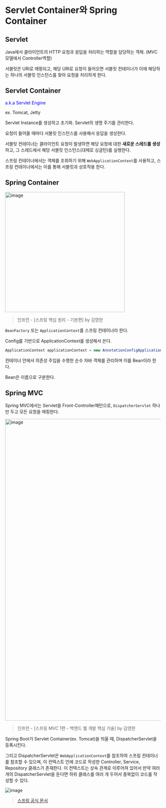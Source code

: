 # Servlet Container와 Spring Container

## Servlet

Java에서 클라이언트의 HTTP 요청과 응답을 처리하는 역할을 담당하는 객체. (MVC모델에서 Controller역할)

서블릿은 URI로 매핑되고, 해당 URI로 요청이 들어오면 서블릿 컨테이너가 이에 해당하는 하나의 서블릿 인스턴스를 찾아 요청을 처리하게 한다.

## Servlet Container

<span style="color:blue">a.k.a Servlet Engine</span>

ex. Tomcat, Jetty

Servlet Instance를 생성하고 초기화. Servlet의 생명 주기를 관리한다.

요청이 들어올 때마다 서블릿 인스턴스를 사용해서 응답을 생성한다.

서블릿 컨테이너는 클라이언트 요청이 발생하면 해당 요청에 대한 **새로운 스레드를 생성**하고, 그 스레드에서 해당 서블릿 인스턴스(대체로 싱글턴)를 실행한다.

스프링 컨테이너에서는 객체를 조회하기 위해 `WebApplicationContext`를 사용하고, 스프링 컨테이너에서는 이를 통해 서블릿과 상호작용 한다.

## Spring Container
<img width="387" alt="image" src="https://user-images.githubusercontent.com/98398243/225864102-0d0b4dbd-b2fc-4d75-b4f6-505f3219b9ab.png">

> 인프런 - [스프링 핵심 원리 - 기본편] by 김영한

`BeanFactory` 또는 `ApplicationContext`를 스프링 컨테이너라 한다.

Config를 기반으로 ApplicationContext를 생성해서 쓴다.

```java
ApplicationContext applicationContext = new AnnotationConfigApplicationContext(AppConfig.class);
```

컨테이너 안에서 의존성 주입을 수행한 순수 자바 객체를 관리하며 이를 Bean이라 한다.

Bean은 이름으로 구분한다.

## Spring MVC

Spring MVC에서는 Servlet을 Front-Controller패턴으로,  `DispatcherServlet` 하나만 두고 모든 요청을 매핑한다. 

<img width="972" alt="image" src="https://user-images.githubusercontent.com/98398243/225864629-ff9ddae2-b924-4c5a-ba11-680a6f1deeac.png">

> 인프런 - [스프링 MVC 1편 - 백엔드 웹 개발 핵심 기술] by 김영한

Spring Boot가 Servlet Container(ex. Tomcat)을 띄울 때, DispatcherServlet을 등록시킨다. 

그리고 DispatcherServlet은 `WebApplicationContext`를 참조하여 스프링 컨테이너를 참조할 수 있으며, 이 컨텍스트 안에 코드로 작성한 Controller, Service, Repository 클래스가 존재한다.
이 컨텍스트는 상속 관계로 이루어져 있어서 만약 여러개의 DispatcherServlet을 둔다면 하위 클래스를 여러 개 두어서 중복없이 코드를 작성할 수 있다.

![image](https://user-images.githubusercontent.com/98398243/225866260-7530e660-51d9-41fe-8ec4-19599e169fc6.png)

> [스프링 공식 문서](https://docs.spring.io/spring-framework/docs/current/reference/html/web.html#mvc-servlet-context-hierarchy)
